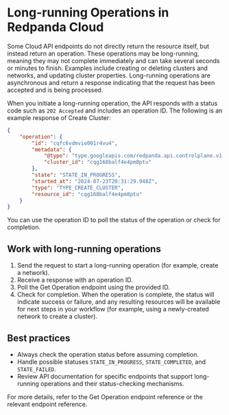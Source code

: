 # Long-running Operations in Redpanda Cloud

Some Cloud API endpoints do not directly return the resource itself, but instead return an operation. These operations may be long-running, meaning they may not complete immediately and can take several seconds or minutes to finish. Examples include creating or deleting clusters and networks, and updating cluster properties. Long-running operations are asynchronous and return a response indicating that the request has been accepted and is being processed.

When you initiate a long-running operation, the API responds with a status code such as `202 Accepted` and includes an operation ID. The following is an example response of Create Cluster:

```json
{
    "operation": {
        "id": "cqfc6vdmvio001r4vu4",
        "metadata": {
            "@type": "type.googleapis.com/redpanda.api.controlplane.v1.CreateClusterMetadata",
            "cluster_id": "cqg168balf4e4pm8ptu"
        },
        "state": "STATE_IN_PROGRESS",
        "started_at": "2024-07-23T20:31:29.948Z",
        "type": "TYPE_CREATE_CLUSTER",
        "resource_id": "cqg168balf4e4pm8ptu"
    }
}
```

You can use the operation ID to poll the status of the operation or check for completion.

## Work with long-running operations

1. Send the request to start a long-running operation (for example, create a network).
2. Receive a response with an operation ID.
3. Poll the Get Operation endpoint using the provided ID.
4. Check for completion. When the operation is complete, the status will indicate success or failure, and any resulting resources will be available for next steps in your workflow (for example, using a newly-created network to create a cluster).

## Best practices

- Always check the operation status before assuming completion.
- Handle possible statuses `STATE_IN_PROGRESS`, `STATE_COMPLETED`, and `STATE_FAILED`.
- Review API documentation for specific endpoints that support long-running operations and their status-checking mechanisms.

For more details, refer to the Get Operation endpoint reference or the relevant endpoint reference.
